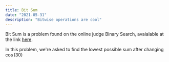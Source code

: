 ```yaml
---
title: Bit Sum
date: "2021-05-31"
description: "Bitwise operations are cool"
---
```


Bit Sum is a problem found on the online judge Binary Search, avaialable at the link <a href="https://binarysearch.com/problems/Bit-Sum
"> here</a>.

In this problem, we're asked to find the lowest possible sum after changing $\cos(30)$
